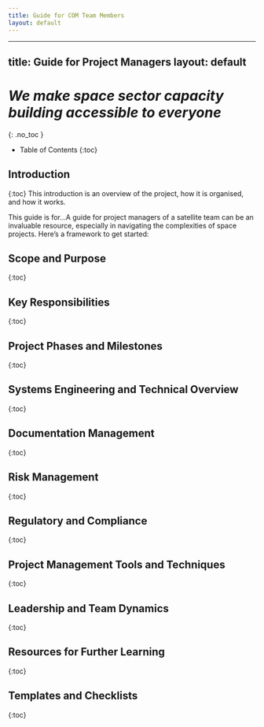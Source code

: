 ```yaml
---
title: Guide for COM Team Members
layout: default
---
```


---
title: Guide for Project Managers
layout: default
---

# *We make space sector capacity building accessible to everyone*
{: .no_toc }


- Table of Contents
{:toc}

## Introduction
{:toc}
This introduction is an overview of the project, how it is organised, and how it works.

This guide is for...A guide for project managers of a satellite team can be an invaluable resource, especially in navigating the complexities of space projects. Here’s a framework to get started: 

## Scope and Purpose
{:toc}



## Key Responsibilities
{:toc}



## Project Phases and Milestones
{:toc}



## Systems Engineering and Technical Overview
{:toc}


## Documentation Management
{:toc}



## Risk Management
{:toc}



## Regulatory and Compliance
{:toc}



## Project Management Tools and Techniques
{:toc}



## Leadership and Team Dynamics
{:toc}



## Resources for Further Learning
{:toc}



## Templates and Checklists
{:toc}



